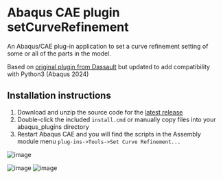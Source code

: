# Abaqus CAE plugin setCurveRefinement

An Abaqus/CAE plug-in application to set a curve refinement setting of some or all of the parts in the model.

Based on [original plugin from Dassault](https://support.3ds.com/knowledge-base/?q=docid:QA00000008230) but updated to add compatibility with Python3 (Abaqus 2024)

## Installation instructions

1. Download and unzip the source code for the [latest release](https://github.com/costerwi/plugin-setCurveRefinement/releases/latest)
2. Double-click the included `install.cmd` or manually copy files into your abaqus_plugins directory
3. Restart Abaqus CAE and you will find the scripts in the Assembly module menu `plug-ins->Tools->Set Curve Refinement...`

![image](https://github.com/costerwi/plugin-setCurveRefinement/assets/7069475/94e3f78d-8115-4a99-a5f9-8a8bfb906619)

![image](https://github.com/costerwi/plugin-setCurveRefinement/assets/7069475/d8e8a511-e943-4629-ab42-2482bad5664a)
![image](https://github.com/costerwi/plugin-setCurveRefinement/assets/7069475/bc542195-c06a-459a-8c80-d6d9efb13511)
